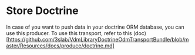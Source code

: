 # Store Doctrine

In case of you want to push data in your doctrine  ORM database, you can use this producer. 
To use this transport, refer to this (doc)[https://github.com/3slab/VdmLibraryDoctrineOdmTransportBundle/blob/master/Resources/docs/produce/doctrine.md]
